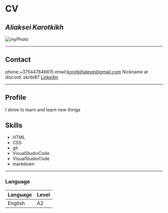 
# CV
## _Aliaksei Karotkikh_

![myPhoto](https://yt3.ggpht.com/a/AGF-l79m7xMnPf8wM1TzgZVFtj1C_7UKdDUvYYcyDg=s900-c-k-c0xffffffff-no-rj-mo)
***
## Contact
 phone:+375447846615
 email:korotkihalexei@gmail.com
 Nickname at discord: skribl87
 [Linkedin](www.linkedin.com/in/aliaskei-karotkikh-0a544943)
 ***
 ## Profile
 I strive to learn and learn new things
 ## Skills
 + HTML
 + CSS
 + git
 + VisualStudioCode
 + VisualStudioCode
 + markdown
 ***
 ### Language

|Language| Level|
|---------|-----|
|English| A2    |
